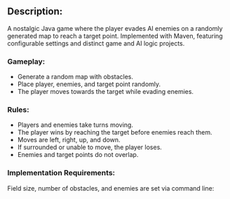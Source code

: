 ## Description:
A nostalgic Java game where the player evades AI enemies on a randomly generated map to reach a target point. Implemented with Maven, featuring configurable settings and distinct game and AI logic projects.

### Gameplay:
- Generate a random map with obstacles.
- Place player, enemies, and target point randomly.
- The player moves towards the target while evading enemies.

### Rules:
- Players and enemies take turns moving.
- The player wins by reaching the target before enemies reach them.
- Moves are left, right, up, and down.
- If surrounded or unable to move, the player loses.
- Enemies and target points do not overlap.

### Implementation Requirements:

Field size, number of obstacles, and enemies are set via command line:
